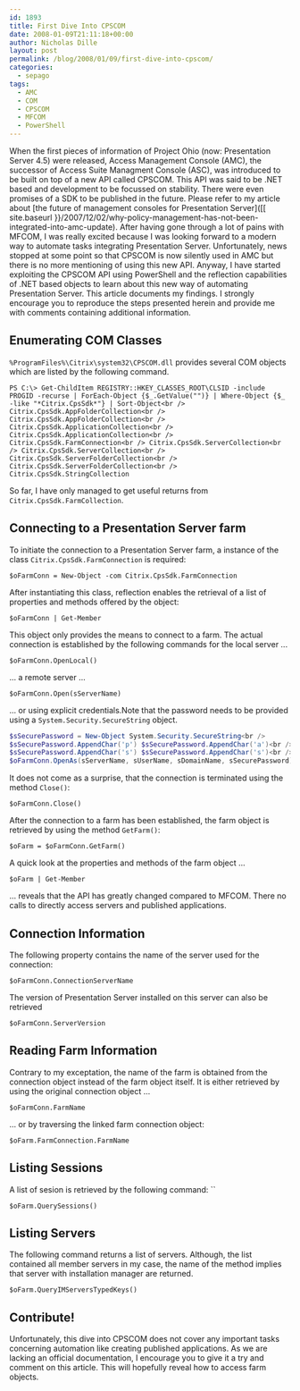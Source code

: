 ```yaml
---
id: 1893
title: First Dive Into CPSCOM
date: 2008-01-09T21:11:18+00:00
author: Nicholas Dille
layout: post
permalink: /blog/2008/01/09/first-dive-into-cpscom/
categories:
  - sepago
tags:
  - AMC
  - COM
  - CPSCOM
  - MFCOM
  - PowerShell
---
```

When the first pieces of information of Project Ohio (now: Presentation Server 4.5) were released, Access Management Console (AMC), the successor of Access Suite Managment Console (ASC), was introduced to be built on top of a new API called CPSCOM. This API was said to be .NET based and development to be focussed on stability. There were even promises of a SDK to be published in the future. Please refer to my article about [the future of management consoles for Presentation Server]([[ site.baseurl }}/2007/12/02/why-policy-management-has-not-been-integrated-into-amc-update). After having gone through a lot of pains with MFCOM, I was really excited because I was looking forward to a modern way to automate tasks integrating Presentation Server. Unfortunately, news stopped at some point so that CPSCOM is now silently used in AMC but there is no more mentioning of using this new API. Anyway, I have started exploiting the CPSCOM API using PowerShell and the reflection capabilities of .NET based objects to learn about this new way of automating Presentation Server. This article documents my findings. I strongly encourage you to reproduce the steps presented herein and provide me with comments containing additional information.

<!--more-->

## Enumerating COM Classes

`%ProgramFiles%\Citrix\system32\CPSCOM.dll` provides several COM objects which are listed by the following command.
  
`PS C:\> Get-ChildItem REGISTRY::HKEY_CLASSES_ROOT\CLSID -include PROGID -recurse | ForEach-Object {$_.GetValue("")} | Where-Object {$_ -like "*Citrix.CpsSdk*"} | Sort-Object<br />
Citrix.CpsSdk.AppFolderCollection<br />
Citrix.CpsSdk.AppFolderCollection<br />
Citrix.CpsSdk.ApplicationCollection<br />
Citrix.CpsSdk.ApplicationCollection<br />
Citrix.CpsSdk.FarmConnection<br />
Citrix.CpsSdk.ServerCollection<br />
Citrix.CpsSdk.ServerCollection<br />
Citrix.CpsSdk.ServerFolderCollection<br />
Citrix.CpsSdk.ServerFolderCollection<br />
Citrix.CpsSdk.StringCollection`

So far, I have only managed to get useful returns from `Citrix.CpsSdk.FarmCollection`.

## Connecting to a Presentation Server farm

To initiate the connection to a Presentation Server farm, a instance of the class `Citrix.CpsSdk.FarmConnection` is required:
  
`$oFarmConn = New-Object -com Citrix.CpsSdk.FarmConnection`

After instantiating this class, reflection enables the retrieval of a list of properties and methods offered by the object:
  
`$oFarmConn | Get-Member`

This object only provides the means to connect to a farm. The actual connection is established by the following commands for the local server ...
  
`$oFarmConn.OpenLocal()`
  
... a remote server ...
  
`$oFarmConn.Open(sServerName)`
  
... or using explicit credentials.Note that the password needs to be provided using a `System.Security.SecureString` object.
  
```powershell
$sSecurePassword = New-Object System.Security.SecureString<br />
$sSecurePassword.AppendChar('p') $sSecurePassword.AppendChar('a')<br />
$sSecurePassword.AppendChar('s') $sSecurePassword.AppendChar('s')<br />
$oFarmConn.OpenAs(sServerName, sUserName, sDomainName, sSecurePassword)
```

It does not come as a surprise, that the connection is terminated using the method `Close()`:
  
`$oFarmConn.Close()`

After the connection to a farm has been established, the farm object is retrieved by using the method `GetFarm()`:
  
`$oFarm = $oFarmConn.GetFarm()`

A quick look at the properties and methods of the farm object ...
  
`$oFarm | Get-Member`
  
... reveals that the API has greatly changed compared to MFCOM. There no calls to directly access servers and published applications.

## Connection Information

The following property contains the name of the server used for the connection:
  
`$oFarmConn.ConnectionServerName`

The version of Presentation Server installed on this server can also be retrieved
  
`$oFarmConn.ServerVersion`

## Reading Farm Information

Contrary to my exceptation, the name of the farm is obtained from the connection object instead of the farm object itself. It is either retrieved by using the original connection object ...
  
`$oFarmConn.FarmName`
  
... or by traversing the linked farm connection object:
  
`$oFarm.FarmConnection.FarmName`

## Listing Sessions

A list of sesion is retrieved by the following command: ``
  
`$oFarm.QuerySessions()`

## Listing Servers

The following command returns a list of servers. Although, the list contained all member servers in my case, the name of the method implies that server with installation manager are returned.
  
`$oFarm.QueryIMServersTypedKeys()`

## Contribute!

Unfortunately, this dive into CPSCOM does not cover any important tasks concerning automation like creating published applications. As we are lacking an official documentation, I encourage you to give it a try and comment on this article. This will hopefully reveal how to access farm objects.
